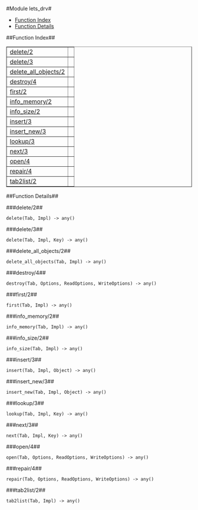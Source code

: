 

#Module lets_drv#
* [Function Index](#index)
* [Function Details](#functions)




<a name="index"></a>

##Function Index##


<table width="100%" border="1" cellspacing="0" cellpadding="2" summary="function index"><tr><td valign="top"><a href="#delete-2">delete/2</a></td><td></td></tr><tr><td valign="top"><a href="#delete-3">delete/3</a></td><td></td></tr><tr><td valign="top"><a href="#delete_all_objects-2">delete_all_objects/2</a></td><td></td></tr><tr><td valign="top"><a href="#destroy-4">destroy/4</a></td><td></td></tr><tr><td valign="top"><a href="#first-2">first/2</a></td><td></td></tr><tr><td valign="top"><a href="#info_memory-2">info_memory/2</a></td><td></td></tr><tr><td valign="top"><a href="#info_size-2">info_size/2</a></td><td></td></tr><tr><td valign="top"><a href="#insert-3">insert/3</a></td><td></td></tr><tr><td valign="top"><a href="#insert_new-3">insert_new/3</a></td><td></td></tr><tr><td valign="top"><a href="#lookup-3">lookup/3</a></td><td></td></tr><tr><td valign="top"><a href="#next-3">next/3</a></td><td></td></tr><tr><td valign="top"><a href="#open-4">open/4</a></td><td></td></tr><tr><td valign="top"><a href="#repair-4">repair/4</a></td><td></td></tr><tr><td valign="top"><a href="#tab2list-2">tab2list/2</a></td><td></td></tr></table>


<a name="functions"></a>

##Function Details##

<a name="delete-2"></a>

###delete/2##




`delete(Tab, Impl) -> any()`

<a name="delete-3"></a>

###delete/3##




`delete(Tab, Impl, Key) -> any()`

<a name="delete_all_objects-2"></a>

###delete_all_objects/2##




`delete_all_objects(Tab, Impl) -> any()`

<a name="destroy-4"></a>

###destroy/4##




`destroy(Tab, Options, ReadOptions, WriteOptions) -> any()`

<a name="first-2"></a>

###first/2##




`first(Tab, Impl) -> any()`

<a name="info_memory-2"></a>

###info_memory/2##




`info_memory(Tab, Impl) -> any()`

<a name="info_size-2"></a>

###info_size/2##




`info_size(Tab, Impl) -> any()`

<a name="insert-3"></a>

###insert/3##




`insert(Tab, Impl, Object) -> any()`

<a name="insert_new-3"></a>

###insert_new/3##




`insert_new(Tab, Impl, Object) -> any()`

<a name="lookup-3"></a>

###lookup/3##




`lookup(Tab, Impl, Key) -> any()`

<a name="next-3"></a>

###next/3##




`next(Tab, Impl, Key) -> any()`

<a name="open-4"></a>

###open/4##




`open(Tab, Options, ReadOptions, WriteOptions) -> any()`

<a name="repair-4"></a>

###repair/4##




`repair(Tab, Options, ReadOptions, WriteOptions) -> any()`

<a name="tab2list-2"></a>

###tab2list/2##




`tab2list(Tab, Impl) -> any()`

